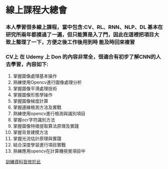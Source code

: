 # 線上課程大總會 

### 本人學習很多線上課程，當中包含:CV、RL、RNN、NLP、DL 基本在研究所兩年都摸過了一遍，但只能算是入了門，因此在這裡把項目大致上整理了一下，方便之後工作後用到時 能及時回來複習


### CV上 在 Udemy 上 Don 的內容非常全，很適合有初步了解CNN的人去學習，內容如下:
1. 掌握圖像處理基本操作
2. 熟練使用Opencv進行圖像處理分析
3. 掌握圖像平滑處理技術
4. 掌握圖像形態學操作
5. 掌握圖像梯度計算
6. 掌握邊緣檢測方法及實戰
7. 熟練使用opencv進行檢測與識別項目
8. 掌握ocr字符識別方法
9. 掌握圖像特徵提取算法原理及實踐
10. 掌握背景建模方法
11. 掌握光流估計原理與實踐
12. 結合深度學習進行項目實戰
13. 熟練應用opencv在計算機視覺項目中

[訓練資料皆放於此](https://drive.google.com/drive/folders/1sK8VCeufflZNR-KY7px9_Cz0HZjUFHoQ)

